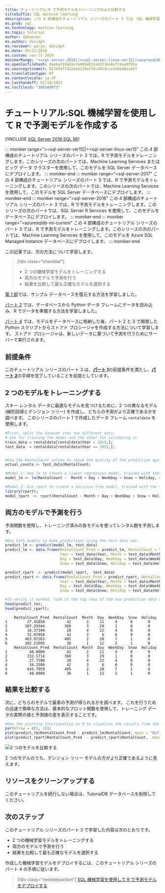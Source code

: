 ```yaml
---
title: チュートリアル:R で予測モデルをトレーニングおよび比較する
titleSuffix: SQL machine learning
description: この 4 部構成のチュートリアル シリーズのパート 3 では、SQL 機械学習を使用して R で 2 つの予測モデルを開発してから、最も正確なモデルを選択します。
ms.prod: sql
ms.technology: machine-learning
ms.topic: tutorial
author: dphansen
ms.author: davidph
ms.reviewer: garye, davidph
ms.date: 05/21/2020
ms.custom: seo-lt-2019
monikerRange: '>=sql-server-2016||>=sql-server-linux-ver15||=azuresqldb-mi-current'
ms.openlocfilehash: 0ae6a293ab1e7e888a83ceb3216e8ef74aa9f95a
ms.sourcegitcommit: 917df4ffd22e4a229af7dc481dcce3ebba0aa4d7
ms.translationtype: HT
ms.contentlocale: ja-JP
ms.lasthandoff: 02/10/2021
ms.locfileid: "100348073"
---
```

# <a name="tutorial-create-a-predictive-model-in-r-with-sql-machine-learning"></a>チュートリアル:SQL 機械学習を使用して R で予測モデルを作成する
[!INCLUDE [SQL Server 2016 SQL MI](../../includes/applies-to-version/sqlserver2016-asdbmi.md)]

::: moniker range=">=sql-server-ver15||>=sql-server-linux-ver15"
この 4 部構成のチュートリアル シリーズのパート 3 では、R で予測モデルをトレーニングします。このシリーズの次のパートでは、Machine Learning Services またはビッグ データ クラスターを使用して、このモデルを SQL Server データベースにデプロイします。
::: moniker-end
::: moniker range="=sql-server-2017"
この 4 部構成のチュートリアル シリーズのパート 3 では、R で予測モデルをトレーニングします。このシリーズの次のパートでは、Machine Learning Services を使用して、このモデルを SQL Server データベースにデプロイします。
::: moniker-end
::: moniker range="=sql-server-2016"
この 4 部構成のチュートリアル シリーズのパート 3 では、R で予測モデルをトレーニングします。このシリーズの次のパートでは、SQL Server R Services を使用して、このモデルをデータベースにデプロイします。
::: moniker-end
::: moniker range="=azuresqldb-mi-current"
この 4 部構成のチュートリアル シリーズのパート 3 では、R で予測モデルをトレーニングします。このシリーズの次のパートでは、Machine Learning Services を使用して、このモデルを Azure SQL Managed Instance データベースにデプロイします。
::: moniker-end

この記事では、次の方法について学習します。

> [!div class="checklist"]
> * 2 つの機械学習モデルをトレーニングする
> * 両方のモデルで予測を行う
> * 結果を比較して最も正確なモデルを選択する

[第 1 部](r-predictive-model-introduction.md)では、サンプル データベースを復元する方法を学習しました。

[パート 2](r-predictive-model-prepare-data.md) では、データベースから Python データ フレームにデータを読み込み、R でデータを準備する方法を学習しました。

[パート 4](r-predictive-model-deploy.md) では、モデルをデータベースに格納した後、パート 2 と 3 で開発した Python スクリプトからストアド プロシージャを作成する方法について学習します。 ストアド プロシージャは、新しいデータに基づいて予測を行うためにサーバーで実行されます。

## <a name="prerequisites"></a>前提条件

このチュートリアル シリーズのパート 3 は、[**パート 1**](r-predictive-model-introduction.md)の前提条件を満たし、[**パート 2**](r-predictive-model-prepare-data.md)の手順を完了していることを前提としています。

## <a name="train-two-models"></a>2 つのモデルをトレーニングする

スキー レンタル データに最適なモデルを見つけるために、2 つの異なるモデル (線形回帰とデシジョン ツリー) を作成し、どちらの予測がより正確であるかを調べます。 このシリーズのパート 1 で作成したデータ フレーム `rentaldata` を使用します。

```r
#First, split the dataset into two different sets:
# one for training the model and the other for validating it
train_data = rentaldata[rentaldata$Year < 2015,];
test_data  = rentaldata[rentaldata$Year == 2015,];


#Use the RentalCount column to check the quality of the prediction against actual values
actual_counts <- test_data$RentalCount;

#Model 1: Use lm to create a linear regression model, trained with the training data set
model_lm <- lm(RentalCount ~  Month + Day + WeekDay + Snow + Holiday, data = train_data);

#Model 2: Use rpart to create a decision tree model, trained with the training data set
library(rpart);
model_rpart  <- rpart(RentalCount ~ Month + Day + WeekDay + Snow + Holiday, data = train_data);
```

## <a name="make-predictions-from-both-models"></a>両方のモデルで予測を行う

予測関数を使用し、トレーニング済みの各モデルを使ってレンタル数を予測します。

```r
#Use both models to make predictions using the test data set.
predict_lm <- predict(model_lm, test_data)
predict_lm <- data.frame(RentalCount_Pred = predict_lm, RentalCount = test_data$RentalCount, 
                         Year = test_data$Year, Month = test_data$Month,
                         Day = test_data$Day, Weekday = test_data$WeekDay,
                         Snow = test_data$Snow, Holiday = test_data$Holiday)

predict_rpart  <- predict(model_rpart,  test_data)
predict_rpart <- data.frame(RentalCount_Pred = predict_rpart, RentalCount = test_data$RentalCount, 
                         Year = test_data$Year, Month = test_data$Month,
                         Day = test_data$Day, Weekday = test_data$WeekDay,
                         Snow = test_data$Snow, Holiday = test_data$Holiday)

#To verify it worked, look at the top rows of the two prediction data sets.
head(predict_lm);
head(predict_rpart);
```

```results
    RentalCount_Pred  RentalCount  Month  Day  WeekDay  Snow  Holiday
1         27.45858          42       2     11     4      0       0
2        387.29344         360       3     29     1      0       0
3         16.37349          20       4     22     4      0       0
4         31.07058          42       3      6     6      0       0
5        463.97263         405       2     28     7      1       0
6        102.21695          38       1     12     2      1       0
    RentalCount_Pred  RentalCount  Month  Day  WeekDay  Snow  Holiday
1          40.0000          42       2     11     4      0       0
2         332.5714         360       3     29     1      0       0
3          27.7500          20       4     22     4      0       0
4          34.2500          42       3      6     6      0       0
5         645.7059         405       2     28     7      1       0
6          40.0000          38       1     12     2      1       0
```

## <a name="compare-the-results"></a>結果を比較する

次に、どちらのモデルで最善の予測が得られるかを調べます。 これを行うための迅速で簡単な方法は、基本的なプロット関数を使用して、トレーニング データの実際の値と予測値の差を表示することです。

```r
#Use the plotting functionality in R to visualize the results from the predictions
par(mfrow = c(1, 1));
plot(predict_lm$RentalCount_Pred - predict_lm$RentalCount, main = "Difference between actual and predicted. lm")
plot(predict_rpart$RentalCount_Pred  - predict_rpart$RentalCount,  main = "Difference between actual and predicted. rpart")
```

![2 つのモデルを比較する](./media/compare-models.png)

2 つのモデルのうち、デシジョン ツリー モデルの方がより正確であるように見えます。

## <a name="clean-up-resources"></a>リソースをクリーンアップする

このチュートリアルを続行しない場合は、TutorialDB データベースを削除してください。

## <a name="next-steps"></a>次のステップ

このチュートリアル シリーズのパート 3 で学習した内容は次のとおりです。

* 2 つの機械学習モデルをトレーニングする
* 両方のモデルで予測を行う
* 結果を比較して最も正確なモデルを選択する

作成した機械学習モデルをデプロイするには、このチュートリアル シリーズのパート 4 の手順に従います。

> [!div class="nextstepaction"]
> [SQL 機械学習を使用して R で予測モデルをデプロイする](r-predictive-model-deploy.md)
